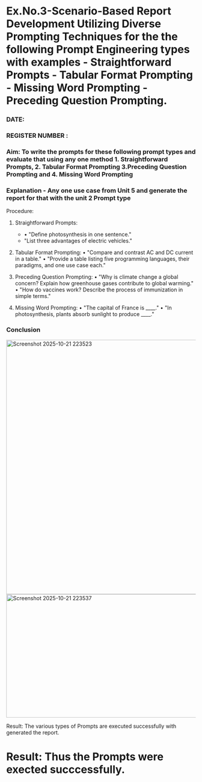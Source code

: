 # Ex.No.3-Scenario-Based Report Development Utilizing Diverse Prompting Techniques for the the following Prompt Engineering types with examples - Straightforward Prompts - Tabular Format Prompting - Missing Word Prompting - Preceding Question Prompting.

### DATE:                                                                            
### REGISTER NUMBER : 
### Aim: To write the prompts for these following prompt types and evaluate that using any one method 1. Straightforward Prompts, 2. Tabular Format Prompting 3.Preceding Question Prompting and 4. Missing Word Prompting

### Explanation - Any one use case from Unit 5 and generate the report for that with the unit 2 Prompt type
Procedure:
1.	Straightforward Prompts:
    - •	"Define photosynthesis in one sentence."
    - 	"List three advantages of electric vehicles."

 3.	Tabular Format Prompting:
     •	"Compare and contrast AC and DC current in a table."
     •	"Provide a table listing five programming languages, their paradigms, and one use case each."
3. Preceding Question Prompting:
    •	"Why is climate change a global concern? Explain how greenhouse gases contribute to global warming."
    •	"How do vaccines work? Describe the process of immunization in simple terms."
4. Missing Word Prompting:
   •	"The capital of France is ____."
  •	"In photosynthesis, plants absorb sunlight to produce ____."


### Conclusion 

<img width="1245" height="676" alt="Screenshot 2025-10-21 223523" src="https://github.com/user-attachments/assets/7dfd1901-19cf-4b5c-99fe-babdfdb6db34" />


<img width="1009" height="328" alt="Screenshot 2025-10-21 223537" src="https://github.com/user-attachments/assets/b536fdc2-6ec4-41c5-bbd0-57abb7d099b4" />


Result: The various types of Prompts are executed successfully with generated the report.


# Result: Thus the Prompts were exected succcessfully.

